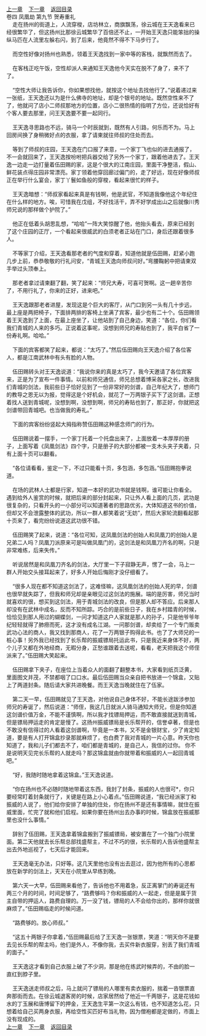 
[上一章](https://github.com/xiaominghe2014/spider_book/blob/master/book/缺月梧桐/第88章.md)&nbsp;&nbsp;&nbsp;&nbsp;[下一章](https://github.com/xiaominghe2014/spider_book/blob/master/book/缺月梧桐/第90章.md)&nbsp;&nbsp;&nbsp;&nbsp;[返回目录](https://github.com/xiaominghe2014/spider_book/blob/master/book/缺月梧桐/README.md)
<br />卷四 凤凰劫 第九节 贺寿重礼<br />&nbsp;&nbsp;&nbsp;&nbsp;走在扬州的街道上，人流穿梭，店坊林立，商旗飘荡，徐云城在王天逸看来已经很繁华了，但这扬州比那徐云城繁华了百倍还不止，一开始王天逸只能笨拙的操纵马匹在人流里左躲右闪，到了后来，他竟然不得不下马步行了。<br /><br />&nbsp;&nbsp;&nbsp;&nbsp;而空性好像对扬州也熟悉，领着王天逸找到一家中等的客栈，就飘然而去了。<br /><br />&nbsp;&nbsp;&nbsp;&nbsp;在客栈正吃午饭，空性却派人来通知王天逸他今天实在脱不了身了，来不了了。<br /><br />&nbsp;&nbsp;&nbsp;&nbsp;“空性大师让我告诉你，你如果想找他，就按这个地址去找他行了。”说着递过来一张纸，王天逸还以为是什么佛寺的地址，却是个银号的地址。既然空性来不了了，他就问了店小二师叔那地方的位置，店小二很热情的指明了方位，还说恰好有个客人要去那里，问王天逸要不要一起同行。<br /><br />&nbsp;&nbsp;&nbsp;&nbsp;王天逸寻思路也不远，骑马一个时辰就到，既然有人引路，何乐而不为。马上回房间换了身稍微好点的衣服，拿了请柬就往师叔的住处而去。<br /><br />&nbsp;&nbsp;&nbsp;&nbsp;等到了师叔的庄园，王天逸在门口报了来意，一个家丁飞也似的进去通报了，不一会就回来了，王天逸按吩咐把兵器交给了另外一个家丁，跟着他进去了。王天逸一边走一边打量着伍田赐的家，这是个很大的江南庄园，里面干净整洁，假山、鲜花装点得庄园非常漂亮。家丁领着他穿回廊过偏门的，走了好远，现在好像师叔正在举行什么宴会，家丁丫鬟如鱼般的穿梭，看起来很忙的样子。<br /><br />&nbsp;&nbsp;&nbsp;&nbsp;王天逸暗想：“师叔家看起来真是有钱啊，他是武官，不知道我像他这个年纪住在什么样的地方。唉，可惜我在戊组，不好找活干，弄不好学成出山之后就像川秀师兄说的那样做个护院了。”<br /><br />&nbsp;&nbsp;&nbsp;&nbsp;他正在低着头胡思乱想，“哈哈”一阵大笑惊醒了他，他抬头看去，原来已经到了这个庄园的正厅，一个看起来很威武的白须老者正站在门口，身后还跟着很多人。<br /><br />&nbsp;&nbsp;&nbsp;&nbsp;不等家丁介绍，王天逸看那老者的气度和穿着，知道他就是伍田赐，赶紧小跑几步上前，恭恭敬敬的行礼问安，“青城王天逸向师叔问好。”弯腰鞠躬中把请柬双手举过头顶奉上。<br /><br />&nbsp;&nbsp;&nbsp;&nbsp;那老者拿过请柬翻了翻，笑了起来：“师兄大寿，可喜可贺啊。这一趟辛苦你了，不用行礼了，你来的正好，进来吧。”<br /><br />&nbsp;&nbsp;&nbsp;&nbsp;王天逸跟那老者进屋，发现这是个巨大的客厅，从门口到另一头有几十步远，最上座是两把椅子，下面排两排的客椅上坐满了宾客，最少也有二十个。伍田赐领着王天逸到了上面，在最上座坐了，让他站到了自己身边，笑道：“各位，你们看我们青城的人来的多巧。正说着这事呢，没想到师兄的寿贴也到了，我平白省了一份寿礼啊。哈哈。”<br /><br />&nbsp;&nbsp;&nbsp;&nbsp;下面的宾客都笑了起来，都说：“太巧了。”然后伍田赐向王天逸介绍了各位客人，都是江南武林中有头有脸的人物。<br /><br />&nbsp;&nbsp;&nbsp;&nbsp;伍田赐转头对王天逸说道：“我说你来的真是太巧了，我今天邀请了各位宾客来，正是为了宣布一件事情。以前和师兄通信，师兄总想着博采各家之长，改进我们青城的剑法，我前些日子恰好见到了一份非常好的剑谱，自己年纪大了，想师门的教导之恩无以为报，觉得这是个好机会，就花了一万两银子买下了这剑谱。正想着找人送到青城呢，没想到啊，没想到啊，师兄的寿贴也到了，那正好，你就把这剑谱带回青城吧。也当做我的寿礼。”<br /><br />&nbsp;&nbsp;&nbsp;&nbsp;下面的宾客纷纷竖起大拇指称赞伍田赐这种感念师门的行为。<br /><br />&nbsp;&nbsp;&nbsp;&nbsp;伍田赐说着一摆手，一个家丁托着一个托盘出来了，上面放着一本厚厚的册子，上面写着《凤凰剑法》四个字，只是册子的大部分都被一支木头夹子夹着，只有上面十页可以翻看。<br /><br />&nbsp;&nbsp;&nbsp;&nbsp;“各位请看看，鉴定一下，不过只能看十页，多包涵，多包涵。”伍田赐抱拳说道。<br /><br />&nbsp;&nbsp;&nbsp;&nbsp;在场的武林人士都是行家，知道一本好的武功书就是钱啊，谁可能让你看全。遇到给外人鉴赏的时候，就把后来的部分封起来，只让外人看上面的几页，武功是很复杂的，只看开头的一小部分可以知道著者的思路优劣，大体知道这书的价值，但却又不会泄露整体的武功，所以一群人都笑着说“无妨”，然后大家轮流翻看起那十页来了，看完纷纷说道这武功很不错。<br /><br />&nbsp;&nbsp;&nbsp;&nbsp;伍田赐笑了起来，说道：“各位可知，这凤凰剑法的创始人和凤凰刀的创始人是兄弟二人吗？凤凰刀派原来可是叫做凤凰门的，这剑法是和凤凰刀齐名的啊，只是非常难练，后来失传。”<br /><br />&nbsp;&nbsp;&nbsp;&nbsp;听说居然是和凤凰刀齐名的剑法，大厅里一下子寂静无声，愣了一会，马上一群人开始交头接耳起来了，好多人开始后悔刚才没仔细看了。<br /><br />&nbsp;&nbsp;&nbsp;&nbsp;“很多人现在都不知道这剑法了，这难怪嘛，这凤凰剑法的创始人死的早，剑谱也很早就失踪了，但我和师兄却是亲眼见过这剑法的施展。端的是厉害，师兄当时就喜欢的很，想买到这剑法，用于青城剑法的改良，但是那人却不答应。后来那人却没有在武林中成名，反而不知所踪。巧合的是前些日子，我在乡村踏青的时候，恰恰见到那人用过的蝴蝶剑，一问才知道这户人家就是那人的孙子，只是他爷爷年纪轻轻就得了肺痨而死，这才没有成名江湖。一问那剑谱，却卖给了一个专门贩卖武功心法的商人，我又找到那商人，花了一万两银子购得此书。也了了大师兄的一桩心事！另外我已经找到了长乐帮的振威镖局托运此书，只是我近来身体不好，两个儿子又都在外地经商，无暇分身，正愁谁跟着去送呢，看看，老天把我这个师侄派来了。”伍田赐大笑起来。<br /><br />&nbsp;&nbsp;&nbsp;&nbsp;伍田赐拿下夹子，在座位上当着众人的面翻了翻整本书，大家看到纸页泛黄，里面图文并茂，不禁都咽了口口水。最后伍田赐当众亲自把书放进一个锦盒，又贴上了两道封条。随后请大家共进晚餐。而王天逸当晚就住在了伍家。<br /><br />&nbsp;&nbsp;&nbsp;&nbsp;第二天一早，伍田赐就见了王天逸，对他说自己身体不好，不能长途跋涉参加师兄的寿诞了，然后说道：“师侄，我这几日就派人骑马通知大师兄，但是你知道这剑谱价值万金，不能不谨慎啊，所以我才找镖局押运，而不敢直接就送到青城，但是镖局押运走的肯定是慢了。这扬州振威镖局是长乐帮开的，信誉卓著，但是也不敢没有信得过的人看着这剑谱啊，毕竟是一本书，又不是金银财宝，少了肯定知道，要是有人打开锦盒抄录那就麻烦了，也白费了我对青城的一片心意。昨天你也知道了，我和儿子们都去不了，咱们都是青城的，是自己人，我信的过你。 你不是说明天见完长乐帮的人就走吗？那这锦盒就由你就带着和振威的人一起回青城吧。”<br /><br />&nbsp;&nbsp;&nbsp;&nbsp;“好，我随时随地拿着这锦盒。”王天逸说道。<br /><br />&nbsp;&nbsp;&nbsp;&nbsp;“你在扬州也不必随时随地带着这东西，我封了封条，振威的人也很可*，你只要经常盯着封条就行了，关键是在路上小心着点。”伍田赐说道，“我已经派家丁和振威的人说了，他们给你安排了单独的住处，你在扬州不是还有事情嘛，就住在振威里面，忙完了就和他们启程。如果你要在扬州出去办事的时候，锦盒放在振威那里也没什么事情。”<br /><br />&nbsp;&nbsp;&nbsp;&nbsp;辞别了伍田赐，王天逸拿着锦盒搬到了振威镖局，被安置在了一个独门小院里面。第二天他就去长乐帮总部找盛帮主，不过不巧的很，长乐帮的人告诉他盛帮主出去外地巡视了，七天后才能回来。<br /><br />&nbsp;&nbsp;&nbsp;&nbsp;王天逸毫无办法，只好等。这几天里他也没有出去逛过，因为他所有的心思都放在新学的剑法上，天天在小院里从早练到晚。<br /><br />&nbsp;&nbsp;&nbsp;&nbsp;第六天一大早，伍田赐来看他了，告诉他也不用着急，反正离掌门的寿诞还有两三个月的时间，时间足够了，“路费够吗？你和振威的人一起走，但是是属于货主自带的押运人，路费自理的。万一没了钱，镖局的人不会给你出的，那样你就很麻烦了。”伍田赐临走的时候问道。<br /><br />&nbsp;&nbsp;&nbsp;&nbsp;“路费够的。放心师叔。”<br /><br />&nbsp;&nbsp;&nbsp;&nbsp;“这五十两银子你拿着，”伍田赐最后给了王天逸一张银票，笑道：“明天你不是要去见长乐帮的帮主吗，他们是外人，不像你我，去买件新衣服穿，别丢了我们青城的面子。”<br /><br />&nbsp;&nbsp;&nbsp;&nbsp;王天逸这才看到自己衣服上破了不少洞，那是他在练武时候弄的，不由的脸一直红到脖子里。<br /><br />&nbsp;&nbsp;&nbsp;&nbsp;王天逸送走师叔之后，马上就问了镖局的人哪里有卖衣服的，揣着一沓银票直奔那街而去。在徐云城退客房的时候，店家居然给了他近一千两银子，这是花钱如水的丁玉展和唐博留下的押金，王天逸生平第一次这么有钱，也不知道怎么花，只想着给自己买两身衣服，再给空性买匹好布当礼物，因为僧袍都是定做的，市面上没有现成的。 <br />
[上一章](https://github.com/xiaominghe2014/spider_book/blob/master/book/缺月梧桐/第88章.md)&nbsp;&nbsp;&nbsp;&nbsp;[下一章](https://github.com/xiaominghe2014/spider_book/blob/master/book/缺月梧桐/第90章.md)&nbsp;&nbsp;&nbsp;&nbsp;[返回目录](https://github.com/xiaominghe2014/spider_book/blob/master/book/缺月梧桐/README.md)
